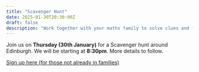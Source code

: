 ```yaml
---
title: "Scavenger Hunt"
date: 2025-01-30T20:30:00Z
draft: false
description: "Work together with your maths family to solve clues and find the treasure"
---
```

Join us on __Thursday (30th January)__ for a Scavenger hunt around Edinburgh. We will be starting at __8:30pm__. More details to follow.

[Sign up here (for those not already in families)](https://docs.google.com/forms/d/e/1FAIpQLSdJUDcbARR77HiHxphyD9d_bDbM2cXdqxxuLFUUqQAw7cmqAg/viewform?usp=header)